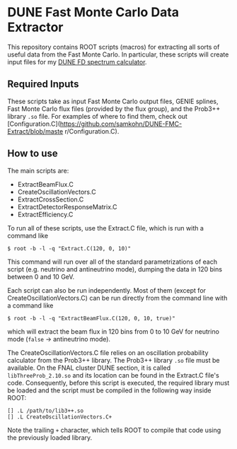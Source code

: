 DUNE Fast Monte Carlo Data Extractor
==========

This repository contains ROOT scripts (macros) for extracting all
sorts of useful data from the Fast Monte Carlo. In particular,
these scripts will create input files for my [DUNE FD spectrum
calculator](https://github.com/samkohn/DUNE-configs).

Required Inputs
--------

These scripts take as input Fast Monte Carlo output
files, GENIE splines, Fast Monte Carlo flux files
(provided by the flux group), and the Prob3++ library
`.so` file. For examples of where to find them, check out
[Configuration.C](https://github.com/samkohn/DUNE-FMC-Extract/blob/maste
r/Configuration.C).

How to use
--------

The main scripts are:

 - ExtractBeamFlux.C
 - CreateOscillationVectors.C
 - ExtractCrossSection.C
 - ExtractDetectorResponseMatrix.C
 - ExtractEfficiency.C

To run all of these scripts, use the Extract.C file, which is run with
a command like

```
$ root -b -l -q "Extract.C(120, 0, 10)"
```

This command will run over all of the standard parametrizations of each
script (e.g. neutrino and antineutrino mode), dumping the data in 120
bins between 0 and 10 GeV.

Each script can also be run independently. Most of them (except for
CreateOscillationVectors.C) can be run directly from the command line
with a command like

```
$ root -b -l -q "ExtractBeamFlux.C(120, 0, 10, true)"
```

which will extract the beam flux in 120 bins from 0 to 10 GeV for
neutrino mode (`false` -> antineutrino mode).

The CreateOscillationVectors.C file relies on an oscillation probability
calculator from the Prob3++ library. The Prob3++ library `.so` file
must be available. On the FNAL cluster DUNE section, it is called
`libThreeProb_2.10.so` and its location can be found in the Extract.C
file's code. Consequently, before this script is executed, the required
library must be loaded and the script must be compiled in the following
way inside ROOT:

```
[] .L /path/to/lib3++.so
[] .L CreateOscillationVectors.C+
```

Note the trailing `+` character, which tells ROOT to compile that code
using the previously loaded library.

